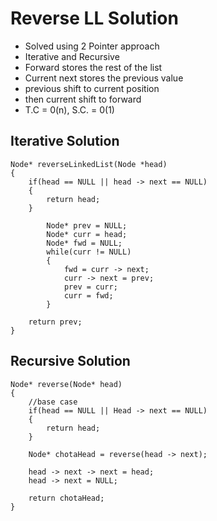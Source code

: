 # Reverse LL Solution
-  Solved using 2 Pointer approach 
- Iterative and Recursive
- Forward stores the rest of the list
- Current next stores the previous value 
- previous shift to current position 
- then current shift to forward
- T.C = 0(n), S.C. = 0(1)

## Iterative Solution
```
Node* reverseLinkedList(Node *head)
{
    if(head == NULL || head -> next == NULL)
    {
        return head;
    }

        Node* prev = NULL;      
        Node* curr = head;
        Node* fwd = NULL;
        while(curr != NULL)
        {
            fwd = curr -> next;
            curr -> next = prev;
            prev = curr;
            curr = fwd;
        }

    return prev;
}
```
## Recursive Solution

```
Node* reverse(Node* head)
{
    //base case
    if(head == NULL || Head -> next == NULL)
    {
        return head;
    }

    Node* chotaHead = reverse(head -> next);

    head -> next -> next = head;
    head -> next = NULL;

    return chotaHead;
}
```